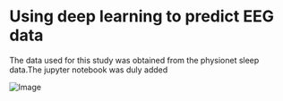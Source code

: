 # Using deep learning to predict EEG data


The data used for this study was obtained from the physionet sleep data.The jupyter notebook was duly added

![Image](https://github.com/user-attachments/assets/1eca447f-3aa8-4dd3-9008-4569d837ca9b)
